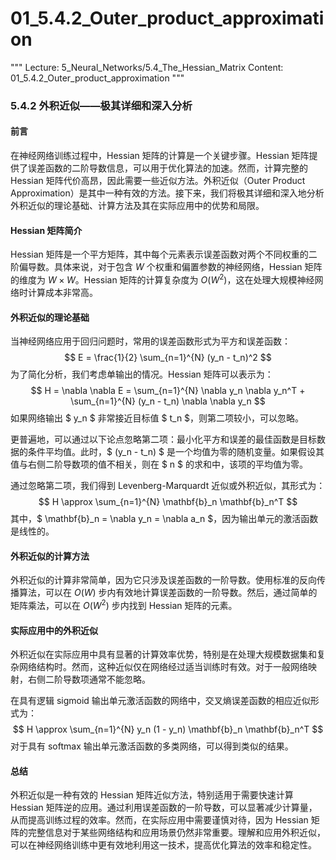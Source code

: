 # 01_5.4.2_Outer_product_approximation

"""
Lecture: 5_Neural_Networks/5.4_The_Hessian_Matrix
Content: 01_5.4.2_Outer_product_approximation
"""

### 5.4.2 外积近似——极其详细和深入分析

#### 前言

在神经网络训练过程中，Hessian 矩阵的计算是一个关键步骤。Hessian 矩阵提供了误差函数的二阶导数信息，可以用于优化算法的加速。然而，计算完整的 Hessian 矩阵代价高昂，因此需要一些近似方法。外积近似（Outer Product Approximation）是其中一种有效的方法。接下来，我们将极其详细和深入地分析外积近似的理论基础、计算方法及其在实际应用中的优势和局限。

#### Hessian 矩阵简介

Hessian 矩阵是一个平方矩阵，其中每个元素表示误差函数对两个不同权重的二阶偏导数。具体来说，对于包含 $W$ 个权重和偏置参数的神经网络，Hessian 矩阵的维度为 $W \times W$。Hessian 矩阵的计算复杂度为 $O(W^2)$，这在处理大规模神经网络时计算成本非常高。

#### 外积近似的理论基础

当神经网络应用于回归问题时，常用的误差函数形式为平方和误差函数：
$$ E = \frac{1}{2} \sum_{n=1}^{N} (y_n - t_n)^2 $$
为了简化分析，我们考虑单输出的情况。Hessian 矩阵可以表示为：
$$ H = \nabla \nabla E = \sum_{n=1}^{N} \nabla y_n \nabla y_n^T + \sum_{n=1}^{N} (y_n - t_n) \nabla \nabla y_n $$
如果网络输出 $ y_n $ 非常接近目标值 $ t_n $，则第二项较小，可以忽略。

更普遍地，可以通过以下论点忽略第二项：最小化平方和误差的最佳函数是目标数据的条件平均值。此时，$ (y_n - t_n) $ 是一个均值为零的随机变量。如果假设其值与右侧二阶导数项的值不相关，则在 $ n $ 的求和中，该项的平均值为零。

通过忽略第二项，我们得到 Levenberg-Marquardt 近似或外积近似，其形式为：
$$ H \approx \sum_{n=1}^{N} \mathbf{b}_n \mathbf{b}_n^T $$
其中，$ \mathbf{b}_n = \nabla y_n = \nabla a_n $，因为输出单元的激活函数是线性的。

#### 外积近似的计算方法

外积近似的计算非常简单，因为它只涉及误差函数的一阶导数。使用标准的反向传播算法，可以在 $O(W)$ 步内有效地计算误差函数的一阶导数。然后，通过简单的矩阵乘法，可以在 $O(W^2)$ 步内找到 Hessian 矩阵的元素。

#### 实际应用中的外积近似

外积近似在实际应用中具有显著的计算效率优势，特别是在处理大规模数据集和复杂网络结构时。然而，这种近似仅在网络经过适当训练时有效。对于一般网络映射，右侧二阶导数项通常不能忽略。

在具有逻辑 sigmoid 输出单元激活函数的网络中，交叉熵误差函数的相应近似形式为：
$$ H \approx \sum_{n=1}^{N} y_n (1 - y_n) \mathbf{b}_n \mathbf{b}_n^T $$
对于具有 softmax 输出单元激活函数的多类网络，可以得到类似的结果。

#### 总结

外积近似是一种有效的 Hessian 矩阵近似方法，特别适用于需要快速计算 Hessian 矩阵逆的应用。通过利用误差函数的一阶导数，可以显著减少计算量，从而提高训练过程的效率。然而，在实际应用中需要谨慎对待，因为 Hessian 矩阵的完整信息对于某些网络结构和应用场景仍然非常重要。理解和应用外积近似，可以在神经网络训练中更有效地利用这一技术，提高优化算法的效率和稳定性。
